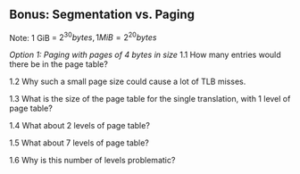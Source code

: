 ## Bonus: Segmentation vs. Paging

Note: 1 GiB = $2^{30} bytes, 1 MiB =2^{20}bytes$

*Option 1: Paging with pages of 4 bytes in size*
1.1 How many entries would there be in the page table?

1.2 Why such a small page size could cause a lot of TLB misses.

1.3 What is the size of the page table for the single translation, with 1 level of page table?

1.4 What about 2 levels of page table?

1.5 What about 7 levels of page table?

1.6 Why is this number of levels problematic?